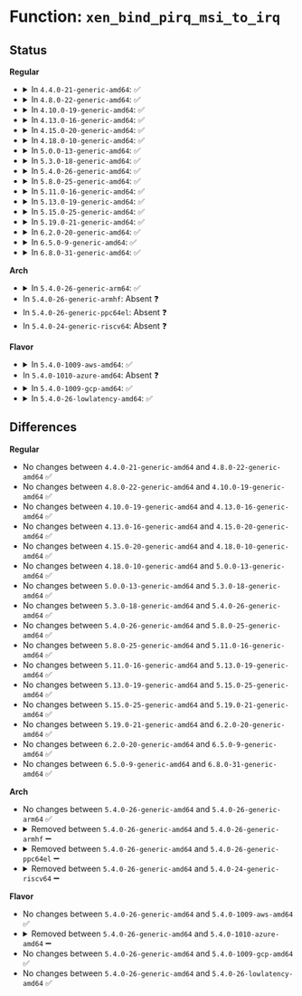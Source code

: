 # Function: <code>xen_bind_pirq_msi_to_irq</code>

## Status
<b>Regular</b>
<ul>
<li>
<details>
<summary>In <code>4.4.0-21-generic-amd64</code>: ✅</summary>

```c
int xen_bind_pirq_msi_to_irq(struct pci_dev * dev, struct msi_desc * msidesc, int pirq, int nvec, const char * name, domid_t domid)
```

```json
{
  "name": "xen_bind_pirq_msi_to_irq",
  "collision_type": "Unique Global",
  "inline_type": "No",
  "funcs": [
    {
      "addr": 18446744071583862800,
      "name": "xen_bind_pirq_msi_to_irq",
      "external": true,
      "loc": "drivers/xen/events/events_base.c:729",
      "file": "drivers/xen/events/events_base.c",
      "inline": "seen, unknown",
      "caller_inline": [],
      "caller_func": [
        "arch/x86/pci/xen.c:xen_initdom_setup_msi_irqs"
      ]
    }
  ],
  "symbols": [
    {
      "addr": 18446744071583862800,
      "name": "xen_bind_pirq_msi_to_irq",
      "section": ".text",
      "bind": "STB_GLOBAL",
      "size": 346
    }
  ]
}
```
</details>
</li>
<li>
<details>
<summary>In <code>4.8.0-22-generic-amd64</code>: ✅</summary>

```c
int xen_bind_pirq_msi_to_irq(struct pci_dev * dev, struct msi_desc * msidesc, int pirq, int nvec, const char * name, domid_t domid)
```

```json
{
  "name": "xen_bind_pirq_msi_to_irq",
  "collision_type": "Unique Global",
  "inline_type": "No",
  "funcs": [
    {
      "addr": 18446744071584193312,
      "name": "xen_bind_pirq_msi_to_irq",
      "external": true,
      "loc": "drivers/xen/events/events_base.c:740",
      "file": "drivers/xen/events/events_base.c",
      "inline": "seen, unknown",
      "caller_inline": [],
      "caller_func": [
        "arch/x86/pci/xen.c:xen_initdom_setup_msi_irqs"
      ]
    }
  ],
  "symbols": [
    {
      "addr": 18446744071584193312,
      "name": "xen_bind_pirq_msi_to_irq",
      "section": ".text",
      "bind": "STB_GLOBAL",
      "size": 318
    }
  ]
}
```
</details>
</li>
<li>
<details>
<summary>In <code>4.10.0-19-generic-amd64</code>: ✅</summary>

```c
int xen_bind_pirq_msi_to_irq(struct pci_dev * dev, struct msi_desc * msidesc, int pirq, int nvec, const char * name, domid_t domid)
```

```json
{
  "name": "xen_bind_pirq_msi_to_irq",
  "collision_type": "Unique Global",
  "inline_type": "No",
  "funcs": [
    {
      "addr": 18446744071584374768,
      "name": "xen_bind_pirq_msi_to_irq",
      "external": true,
      "loc": "drivers/xen/events/events_base.c:739",
      "file": "drivers/xen/events/events_base.c",
      "inline": "seen, unknown",
      "caller_inline": [],
      "caller_func": [
        "arch/x86/pci/xen.c:xen_initdom_setup_msi_irqs"
      ]
    }
  ],
  "symbols": [
    {
      "addr": 18446744071584374768,
      "name": "xen_bind_pirq_msi_to_irq",
      "section": ".text",
      "bind": "STB_GLOBAL",
      "size": 318
    }
  ]
}
```
</details>
</li>
<li>
<details>
<summary>In <code>4.13.0-16-generic-amd64</code>: ✅</summary>

```c
int xen_bind_pirq_msi_to_irq(struct pci_dev * dev, struct msi_desc * msidesc, int pirq, int nvec, const char * name, domid_t domid)
```

```json
{
  "name": "xen_bind_pirq_msi_to_irq",
  "collision_type": "Unique Global",
  "inline_type": "No",
  "funcs": [
    {
      "addr": 18446744071584456208,
      "name": "xen_bind_pirq_msi_to_irq",
      "external": true,
      "loc": "drivers/xen/events/events_base.c:731",
      "file": "drivers/xen/events/events_base.c",
      "inline": "seen, unknown",
      "caller_inline": [],
      "caller_func": [
        "arch/x86/pci/xen.c:xen_initdom_setup_msi_irqs"
      ]
    }
  ],
  "symbols": [
    {
      "addr": 18446744071584456208,
      "name": "xen_bind_pirq_msi_to_irq",
      "section": ".text",
      "bind": "STB_GLOBAL",
      "size": 320
    }
  ]
}
```
</details>
</li>
<li>
<details>
<summary>In <code>4.15.0-20-generic-amd64</code>: ✅</summary>

```c
int xen_bind_pirq_msi_to_irq(struct pci_dev * dev, struct msi_desc * msidesc, int pirq, int nvec, const char * name, domid_t domid)
```

```json
{
  "name": "xen_bind_pirq_msi_to_irq",
  "collision_type": "Unique Global",
  "inline_type": "No",
  "funcs": [
    {
      "addr": 18446744071584866912,
      "name": "xen_bind_pirq_msi_to_irq",
      "external": true,
      "loc": "drivers/xen/events/events_base.c:731",
      "file": "drivers/xen/events/events_base.c",
      "inline": "seen, unknown",
      "caller_inline": [],
      "caller_func": [
        "arch/x86/pci/xen.c:xen_initdom_setup_msi_irqs"
      ]
    }
  ],
  "symbols": [
    {
      "addr": 18446744071584866912,
      "name": "xen_bind_pirq_msi_to_irq",
      "section": ".text",
      "bind": "STB_GLOBAL",
      "size": 320
    }
  ]
}
```
</details>
</li>
<li>
<details>
<summary>In <code>4.18.0-10-generic-amd64</code>: ✅</summary>

```c
int xen_bind_pirq_msi_to_irq(struct pci_dev * dev, struct msi_desc * msidesc, int pirq, int nvec, const char * name, domid_t domid)
```

```json
{
  "name": "xen_bind_pirq_msi_to_irq",
  "collision_type": "Unique Global",
  "inline_type": "No",
  "funcs": [
    {
      "addr": 18446744071585097888,
      "name": "xen_bind_pirq_msi_to_irq",
      "external": true,
      "loc": "drivers/xen/events/events_base.c:729",
      "file": "drivers/xen/events/events_base.c",
      "inline": "seen, unknown",
      "caller_inline": [],
      "caller_func": [
        "arch/x86/pci/xen.c:xen_initdom_setup_msi_irqs"
      ]
    }
  ],
  "symbols": [
    {
      "addr": 18446744071585097888,
      "name": "xen_bind_pirq_msi_to_irq",
      "section": ".text",
      "bind": "STB_GLOBAL",
      "size": 329
    }
  ]
}
```
</details>
</li>
<li>
<details>
<summary>In <code>5.0.0-13-generic-amd64</code>: ✅</summary>

```c
int xen_bind_pirq_msi_to_irq(struct pci_dev * dev, struct msi_desc * msidesc, int pirq, int nvec, const char * name, domid_t domid)
```

```json
{
  "name": "xen_bind_pirq_msi_to_irq",
  "collision_type": "Unique Global",
  "inline_type": "No",
  "funcs": [
    {
      "addr": 18446744071585208624,
      "name": "xen_bind_pirq_msi_to_irq",
      "external": true,
      "loc": "drivers/xen/events/events_base.c:729",
      "file": "drivers/xen/events/events_base.c",
      "inline": "seen, unknown",
      "caller_inline": [],
      "caller_func": [
        "arch/x86/pci/xen.c:xen_initdom_setup_msi_irqs"
      ]
    }
  ],
  "symbols": [
    {
      "addr": 18446744071585208624,
      "name": "xen_bind_pirq_msi_to_irq",
      "section": ".text",
      "bind": "STB_GLOBAL",
      "size": 331
    }
  ]
}
```
</details>
</li>
<li>
<details>
<summary>In <code>5.3.0-18-generic-amd64</code>: ✅</summary>

```c
int xen_bind_pirq_msi_to_irq(struct pci_dev * dev, struct msi_desc * msidesc, int pirq, int nvec, const char * name, domid_t domid)
```

```json
{
  "name": "xen_bind_pirq_msi_to_irq",
  "collision_type": "Unique Global",
  "inline_type": "No",
  "funcs": [
    {
      "addr": 18446744071585421008,
      "name": "xen_bind_pirq_msi_to_irq",
      "external": true,
      "loc": "drivers/xen/events/events_base.c:730",
      "file": "drivers/xen/events/events_base.c",
      "inline": "seen, unknown",
      "caller_inline": [],
      "caller_func": [
        "arch/x86/pci/xen.c:xen_initdom_setup_msi_irqs"
      ]
    }
  ],
  "symbols": [
    {
      "addr": 18446744071585421008,
      "name": "xen_bind_pirq_msi_to_irq",
      "section": ".text",
      "bind": "STB_GLOBAL",
      "size": 333
    }
  ]
}
```
</details>
</li>
<li>
<details>
<summary>In <code>5.4.0-26-generic-amd64</code>: ✅</summary>

```c
int xen_bind_pirq_msi_to_irq(struct pci_dev * dev, struct msi_desc * msidesc, int pirq, int nvec, const char * name, domid_t domid)
```

```json
{
  "name": "xen_bind_pirq_msi_to_irq",
  "collision_type": "Unique Global",
  "inline_type": "No",
  "funcs": [
    {
      "addr": 18446744071585561712,
      "name": "xen_bind_pirq_msi_to_irq",
      "external": true,
      "loc": "drivers/xen/events/events_base.c:730",
      "file": "drivers/xen/events/events_base.c",
      "inline": "seen, unknown",
      "caller_inline": [],
      "caller_func": [
        "arch/x86/pci/xen.c:xen_initdom_setup_msi_irqs"
      ]
    }
  ],
  "symbols": [
    {
      "addr": 18446744071585561712,
      "name": "xen_bind_pirq_msi_to_irq",
      "section": ".text",
      "bind": "STB_GLOBAL",
      "size": 333
    }
  ]
}
```
</details>
</li>
<li>
<details>
<summary>In <code>5.8.0-25-generic-amd64</code>: ✅</summary>

```c
int xen_bind_pirq_msi_to_irq(struct pci_dev * dev, struct msi_desc * msidesc, int pirq, int nvec, const char * name, domid_t domid)
```

```json
{
  "name": "xen_bind_pirq_msi_to_irq",
  "collision_type": "Unique Global",
  "inline_type": "No",
  "funcs": [
    {
      "addr": 18446744071586282960,
      "name": "xen_bind_pirq_msi_to_irq",
      "external": true,
      "loc": "drivers/xen/events/events_base.c:744",
      "file": "drivers/xen/events/events_base.c",
      "inline": "seen, unknown",
      "caller_inline": [],
      "caller_func": [
        "arch/x86/pci/xen.c:xen_initdom_setup_msi_irqs"
      ]
    }
  ],
  "symbols": [
    {
      "addr": 18446744071586282960,
      "name": "xen_bind_pirq_msi_to_irq",
      "section": ".text",
      "bind": "STB_GLOBAL",
      "size": 413
    }
  ]
}
```
</details>
</li>
<li>
<details>
<summary>In <code>5.11.0-16-generic-amd64</code>: ✅</summary>

```c
int xen_bind_pirq_msi_to_irq(struct pci_dev * dev, struct msi_desc * msidesc, int pirq, int nvec, const char * name, domid_t domid)
```

```json
{
  "name": "xen_bind_pirq_msi_to_irq",
  "collision_type": "Unique Global",
  "inline_type": "No",
  "funcs": [
    {
      "addr": 18446744071586403168,
      "name": "xen_bind_pirq_msi_to_irq",
      "external": true,
      "loc": "drivers/xen/events/events_base.c:1065",
      "file": "drivers/xen/events/events_base.c",
      "inline": "seen, unknown",
      "caller_inline": [],
      "caller_func": [
        "arch/x86/pci/xen.c:xen_initdom_setup_msi_irqs"
      ]
    }
  ],
  "symbols": [
    {
      "addr": 18446744071586403168,
      "name": "xen_bind_pirq_msi_to_irq",
      "section": ".text",
      "bind": "STB_GLOBAL",
      "size": 413
    }
  ]
}
```
</details>
</li>
<li>
<details>
<summary>In <code>5.13.0-19-generic-amd64</code>: ✅</summary>

```c
int xen_bind_pirq_msi_to_irq(struct pci_dev * dev, struct msi_desc * msidesc, int pirq, int nvec, const char * name, domid_t domid)
```

```json
{
  "name": "xen_bind_pirq_msi_to_irq",
  "collision_type": "Unique Global",
  "inline_type": "No",
  "funcs": [
    {
      "addr": 18446744071586285936,
      "name": "xen_bind_pirq_msi_to_irq",
      "external": true,
      "loc": "drivers/xen/events/events_base.c:1102",
      "file": "drivers/xen/events/events_base.c",
      "inline": "seen, unknown",
      "caller_inline": [],
      "caller_func": [
        "arch/x86/pci/xen.c:xen_initdom_setup_msi_irqs"
      ]
    }
  ],
  "symbols": [
    {
      "addr": 18446744071586285936,
      "name": "xen_bind_pirq_msi_to_irq",
      "section": ".text",
      "bind": "STB_GLOBAL",
      "size": 414
    }
  ]
}
```
</details>
</li>
<li>
<details>
<summary>In <code>5.15.0-25-generic-amd64</code>: ✅</summary>

```c
int xen_bind_pirq_msi_to_irq(struct pci_dev * dev, struct msi_desc * msidesc, int pirq, int nvec, const char * name, domid_t domid)
```

```json
{
  "name": "xen_bind_pirq_msi_to_irq",
  "collision_type": "Unique Global",
  "inline_type": "No",
  "funcs": [
    {
      "addr": 18446744071586800816,
      "name": "xen_bind_pirq_msi_to_irq",
      "external": true,
      "loc": "drivers/xen/events/events_base.c:1102",
      "file": "drivers/xen/events/events_base.c",
      "inline": "seen, unknown",
      "caller_inline": [],
      "caller_func": [
        "arch/x86/pci/xen.c:xen_initdom_setup_msi_irqs"
      ]
    }
  ],
  "symbols": [
    {
      "addr": 18446744071586800816,
      "name": "xen_bind_pirq_msi_to_irq",
      "section": ".text",
      "bind": "STB_GLOBAL",
      "size": 462
    }
  ]
}
```
</details>
</li>
<li>
<details>
<summary>In <code>5.19.0-21-generic-amd64</code>: ✅</summary>

```c
int xen_bind_pirq_msi_to_irq(struct pci_dev * dev, struct msi_desc * msidesc, int pirq, int nvec, const char * name, domid_t domid)
```

```json
{
  "name": "xen_bind_pirq_msi_to_irq",
  "collision_type": "Unique Global",
  "inline_type": "No",
  "funcs": [
    {
      "addr": 18446744071588082528,
      "name": "xen_bind_pirq_msi_to_irq",
      "external": true,
      "loc": "drivers/xen/events/events_base.c:1102",
      "file": "drivers/xen/events/events_base.c",
      "inline": "seen, unknown",
      "caller_inline": [],
      "caller_func": [
        "arch/x86/pci/xen.c:xen_initdom_setup_msi_irqs",
        "arch/x86/pci/xen.c:xen_hvm_setup_msi_irqs"
      ]
    }
  ],
  "symbols": [
    {
      "addr": 18446744071588082528,
      "name": "xen_bind_pirq_msi_to_irq",
      "section": ".text",
      "bind": "STB_GLOBAL",
      "size": 473
    }
  ]
}
```
</details>
</li>
<li>
<details>
<summary>In <code>6.2.0-20-generic-amd64</code>: ✅</summary>

```c
int xen_bind_pirq_msi_to_irq(struct pci_dev * dev, struct msi_desc * msidesc, int pirq, int nvec, const char * name, domid_t domid)
```

```json
{
  "name": "xen_bind_pirq_msi_to_irq",
  "collision_type": "Unique Global",
  "inline_type": "No",
  "funcs": [
    {
      "addr": 18446744071589464688,
      "name": "xen_bind_pirq_msi_to_irq",
      "external": true,
      "loc": "drivers/xen/events/events_base.c:1104",
      "file": "drivers/xen/events/events_base.c",
      "inline": "seen, unknown",
      "caller_inline": [],
      "caller_func": [
        "arch/x86/pci/xen.c:xen_initdom_setup_msi_irqs",
        "arch/x86/pci/xen.c:xen_hvm_setup_msi_irqs"
      ]
    }
  ],
  "symbols": [
    {
      "addr": 18446744071589464688,
      "name": "xen_bind_pirq_msi_to_irq",
      "section": ".text",
      "bind": "STB_GLOBAL",
      "size": 473
    }
  ]
}
```
</details>
</li>
<li>
<details>
<summary>In <code>6.5.0-9-generic-amd64</code>: ✅</summary>

```c
int xen_bind_pirq_msi_to_irq(struct pci_dev * dev, struct msi_desc * msidesc, int pirq, int nvec, const char * name, domid_t domid)
```

```json
{
  "name": "xen_bind_pirq_msi_to_irq",
  "collision_type": "Unique Global",
  "inline_type": "No",
  "funcs": [
    {
      "addr": 18446744071589764608,
      "name": "xen_bind_pirq_msi_to_irq",
      "external": true,
      "loc": "drivers/xen/events/events_base.c:1097",
      "file": "drivers/xen/events/events_base.c",
      "inline": "seen, unknown",
      "caller_inline": [],
      "caller_func": [
        "arch/x86/pci/xen.c:xen_initdom_setup_msi_irqs",
        "arch/x86/pci/xen.c:xen_hvm_setup_msi_irqs"
      ]
    }
  ],
  "symbols": [
    {
      "addr": 18446744071589764608,
      "name": "xen_bind_pirq_msi_to_irq",
      "section": ".text",
      "bind": "STB_GLOBAL",
      "size": 473
    }
  ]
}
```
</details>
</li>
<li>
<details>
<summary>In <code>6.8.0-31-generic-amd64</code>: ✅</summary>

```c
int xen_bind_pirq_msi_to_irq(struct pci_dev * dev, struct msi_desc * msidesc, int pirq, int nvec, const char * name, domid_t domid)
```

```json
{
  "name": "xen_bind_pirq_msi_to_irq",
  "collision_type": "Unique Global",
  "inline_type": "No",
  "funcs": [
    {
      "addr": 18446744071590101312,
      "name": "xen_bind_pirq_msi_to_irq",
      "external": true,
      "loc": "drivers/xen/events/events_base.c:1103",
      "file": "drivers/xen/events/events_base.c",
      "inline": "seen, unknown",
      "caller_inline": [],
      "caller_func": [
        "arch/x86/pci/xen.c:xen_initdom_setup_msi_irqs",
        "arch/x86/pci/xen.c:xen_hvm_setup_msi_irqs"
      ]
    }
  ],
  "symbols": [
    {
      "addr": 18446744071590101312,
      "name": "xen_bind_pirq_msi_to_irq",
      "section": ".text",
      "bind": "STB_GLOBAL",
      "size": 462
    }
  ]
}
```
</details>
</li>
</ul>
<b>Arch</b>
<ul>
<li>
<details>
<summary>In <code>5.4.0-26-generic-arm64</code>: ✅</summary>

```c
int xen_bind_pirq_msi_to_irq(struct pci_dev * dev, struct msi_desc * msidesc, int pirq, int nvec, const char * name, domid_t domid)
```

```json
{
  "name": "xen_bind_pirq_msi_to_irq",
  "collision_type": "Unique Global",
  "inline_type": "No",
  "funcs": [
    {
      "addr": 18446603336498224000,
      "name": "xen_bind_pirq_msi_to_irq",
      "external": true,
      "loc": "drivers/xen/events/events_base.c:730",
      "file": "drivers/xen/events/events_base.c",
      "inline": "seen, unknown",
      "caller_inline": [],
      "caller_func": []
    }
  ],
  "symbols": [
    {
      "addr": 18446603336498224000,
      "name": "xen_bind_pirq_msi_to_irq",
      "section": ".text",
      "bind": "STB_GLOBAL",
      "size": 412
    }
  ]
}
```
</details>
</li>
<li>
In <code>5.4.0-26-generic-armhf</code>: Absent ❓
</li>
<li>
In <code>5.4.0-26-generic-ppc64el</code>: Absent ❓
</li>
<li>
In <code>5.4.0-24-generic-riscv64</code>: Absent ❓
</li>
</ul>
<b>Flavor</b>
<ul>
<li>
<details>
<summary>In <code>5.4.0-1009-aws-amd64</code>: ✅</summary>

```c
int xen_bind_pirq_msi_to_irq(struct pci_dev * dev, struct msi_desc * msidesc, int pirq, int nvec, const char * name, domid_t domid)
```

```json
{
  "name": "xen_bind_pirq_msi_to_irq",
  "collision_type": "Unique Global",
  "inline_type": "No",
  "funcs": [
    {
      "addr": 18446744071585323424,
      "name": "xen_bind_pirq_msi_to_irq",
      "external": true,
      "loc": "drivers/xen/events/events_base.c:734",
      "file": "drivers/xen/events/events_base.c",
      "inline": "seen, unknown",
      "caller_inline": [],
      "caller_func": [
        "arch/x86/pci/xen.c:xen_initdom_setup_msi_irqs"
      ]
    }
  ],
  "symbols": [
    {
      "addr": 18446744071585323424,
      "name": "xen_bind_pirq_msi_to_irq",
      "section": ".text",
      "bind": "STB_GLOBAL",
      "size": 333
    }
  ]
}
```
</details>
</li>
<li>
In <code>5.4.0-1010-azure-amd64</code>: Absent ❓
</li>
<li>
<details>
<summary>In <code>5.4.0-1009-gcp-amd64</code>: ✅</summary>

```c
int xen_bind_pirq_msi_to_irq(struct pci_dev * dev, struct msi_desc * msidesc, int pirq, int nvec, const char * name, domid_t domid)
```

```json
{
  "name": "xen_bind_pirq_msi_to_irq",
  "collision_type": "Unique Global",
  "inline_type": "No",
  "funcs": [
    {
      "addr": 18446744071585512112,
      "name": "xen_bind_pirq_msi_to_irq",
      "external": true,
      "loc": "drivers/xen/events/events_base.c:730",
      "file": "drivers/xen/events/events_base.c",
      "inline": "seen, unknown",
      "caller_inline": [],
      "caller_func": [
        "arch/x86/pci/xen.c:xen_initdom_setup_msi_irqs"
      ]
    }
  ],
  "symbols": [
    {
      "addr": 18446744071585512112,
      "name": "xen_bind_pirq_msi_to_irq",
      "section": ".text",
      "bind": "STB_GLOBAL",
      "size": 333
    }
  ]
}
```
</details>
</li>
<li>
<details>
<summary>In <code>5.4.0-26-lowlatency-amd64</code>: ✅</summary>

```c
int xen_bind_pirq_msi_to_irq(struct pci_dev * dev, struct msi_desc * msidesc, int pirq, int nvec, const char * name, domid_t domid)
```

```json
{
  "name": "xen_bind_pirq_msi_to_irq",
  "collision_type": "Unique Global",
  "inline_type": "No",
  "funcs": [
    {
      "addr": 18446744071585620128,
      "name": "xen_bind_pirq_msi_to_irq",
      "external": true,
      "loc": "drivers/xen/events/events_base.c:730",
      "file": "drivers/xen/events/events_base.c",
      "inline": "seen, unknown",
      "caller_inline": [],
      "caller_func": [
        "arch/x86/pci/xen.c:xen_initdom_setup_msi_irqs"
      ]
    }
  ],
  "symbols": [
    {
      "addr": 18446744071585620128,
      "name": "xen_bind_pirq_msi_to_irq",
      "section": ".text",
      "bind": "STB_GLOBAL",
      "size": 333
    }
  ]
}
```
</details>
</li>
</ul>

## Differences
<b>Regular</b>
<ul>
<li>
No changes between <code>4.4.0-21-generic-amd64</code> and <code>4.8.0-22-generic-amd64</code> ✅
</li>
<li>
No changes between <code>4.8.0-22-generic-amd64</code> and <code>4.10.0-19-generic-amd64</code> ✅
</li>
<li>
No changes between <code>4.10.0-19-generic-amd64</code> and <code>4.13.0-16-generic-amd64</code> ✅
</li>
<li>
No changes between <code>4.13.0-16-generic-amd64</code> and <code>4.15.0-20-generic-amd64</code> ✅
</li>
<li>
No changes between <code>4.15.0-20-generic-amd64</code> and <code>4.18.0-10-generic-amd64</code> ✅
</li>
<li>
No changes between <code>4.18.0-10-generic-amd64</code> and <code>5.0.0-13-generic-amd64</code> ✅
</li>
<li>
No changes between <code>5.0.0-13-generic-amd64</code> and <code>5.3.0-18-generic-amd64</code> ✅
</li>
<li>
No changes between <code>5.3.0-18-generic-amd64</code> and <code>5.4.0-26-generic-amd64</code> ✅
</li>
<li>
No changes between <code>5.4.0-26-generic-amd64</code> and <code>5.8.0-25-generic-amd64</code> ✅
</li>
<li>
No changes between <code>5.8.0-25-generic-amd64</code> and <code>5.11.0-16-generic-amd64</code> ✅
</li>
<li>
No changes between <code>5.11.0-16-generic-amd64</code> and <code>5.13.0-19-generic-amd64</code> ✅
</li>
<li>
No changes between <code>5.13.0-19-generic-amd64</code> and <code>5.15.0-25-generic-amd64</code> ✅
</li>
<li>
No changes between <code>5.15.0-25-generic-amd64</code> and <code>5.19.0-21-generic-amd64</code> ✅
</li>
<li>
No changes between <code>5.19.0-21-generic-amd64</code> and <code>6.2.0-20-generic-amd64</code> ✅
</li>
<li>
No changes between <code>6.2.0-20-generic-amd64</code> and <code>6.5.0-9-generic-amd64</code> ✅
</li>
<li>
No changes between <code>6.5.0-9-generic-amd64</code> and <code>6.8.0-31-generic-amd64</code> ✅
</li>
</ul>
<b>Arch</b>
<ul>
<li>
No changes between <code>5.4.0-26-generic-amd64</code> and <code>5.4.0-26-generic-arm64</code> ✅
</li>
<li>
<details>
<summary>Removed between <code>5.4.0-26-generic-amd64</code> and <code>5.4.0-26-generic-armhf</code> ➖</summary>

```c
int xen_bind_pirq_msi_to_irq(struct pci_dev * dev, struct msi_desc * msidesc, int pirq, int nvec, const char * name, domid_t domid)
```
</details>
</li>
<li>
<details>
<summary>Removed between <code>5.4.0-26-generic-amd64</code> and <code>5.4.0-26-generic-ppc64el</code> ➖</summary>

```c
int xen_bind_pirq_msi_to_irq(struct pci_dev * dev, struct msi_desc * msidesc, int pirq, int nvec, const char * name, domid_t domid)
```
</details>
</li>
<li>
<details>
<summary>Removed between <code>5.4.0-26-generic-amd64</code> and <code>5.4.0-24-generic-riscv64</code> ➖</summary>

```c
int xen_bind_pirq_msi_to_irq(struct pci_dev * dev, struct msi_desc * msidesc, int pirq, int nvec, const char * name, domid_t domid)
```
</details>
</li>
</ul>
<b>Flavor</b>
<ul>
<li>
No changes between <code>5.4.0-26-generic-amd64</code> and <code>5.4.0-1009-aws-amd64</code> ✅
</li>
<li>
<details>
<summary>Removed between <code>5.4.0-26-generic-amd64</code> and <code>5.4.0-1010-azure-amd64</code> ➖</summary>

```c
int xen_bind_pirq_msi_to_irq(struct pci_dev * dev, struct msi_desc * msidesc, int pirq, int nvec, const char * name, domid_t domid)
```
</details>
</li>
<li>
No changes between <code>5.4.0-26-generic-amd64</code> and <code>5.4.0-1009-gcp-amd64</code> ✅
</li>
<li>
No changes between <code>5.4.0-26-generic-amd64</code> and <code>5.4.0-26-lowlatency-amd64</code> ✅
</li>
</ul>
